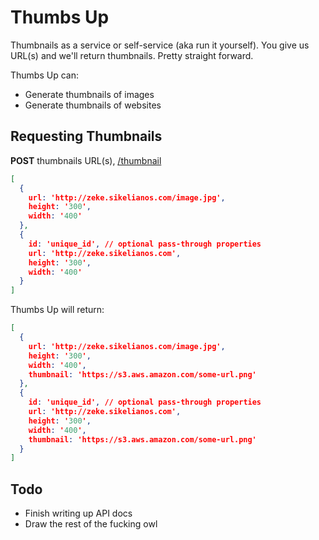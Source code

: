 # Thumbs Up

Thumbnails as a service or self-service (aka run it yourself). You give us
URL(s) and we'll return thumbnails. Pretty straight forward.

Thumbs Up can:

* Generate thumbnails of images
* Generate thumbnails of websites

## Requesting Thumbnails

**POST** thumbnails URL(s), [/thumbnail](https://www.thumbsup.io/thumbnail)

```json
[
  {
    url: 'http://zeke.sikelianos.com/image.jpg',
    height: '300',
    width: '400'
  },
  {
    id: 'unique_id', // optional pass-through properties
    url: 'http://zeke.sikelianos.com',
    height: '300',
    width: '400'
  }
]
```

Thumbs Up will return:

```json
[
  {
    url: 'http://zeke.sikelianos.com/image.jpg',
    height: '300',
    width: '400',
    thumbnail: 'https://s3.aws.amazon.com/some-url.png'
  },
  {
    id: 'unique_id', // optional pass-through properties
    url: 'http://zeke.sikelianos.com',
    height: '300',
    width: '400',
    thumbnail: 'https://s3.aws.amazon.com/some-url.png'
  }
]
```

## Todo

* Finish writing up API docs
* Draw the rest of the fucking owl
